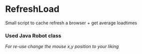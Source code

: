 # RefreshLoad
Small script to cache refresh a browser + get average loadtimes

### Used Java Robot class
_For re-use change the mouse x,y position to your liking_
